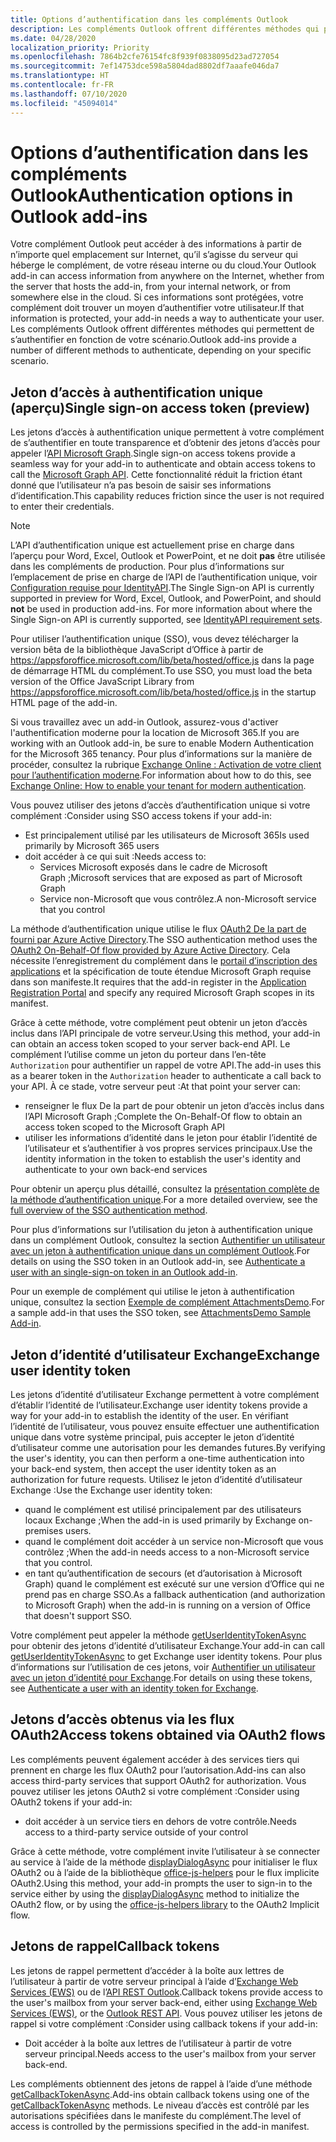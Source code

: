 ```yaml
---
title: Options d’authentification dans les compléments Outlook
description: Les compléments Outlook offrent différentes méthodes qui permettent de s’authentifier en fonction de votre scénario.
ms.date: 04/28/2020
localization_priority: Priority
ms.openlocfilehash: 7864b2cfe76154fc8f939f0838095d23ad727054
ms.sourcegitcommit: 7ef14753dce598a5804dad8802df7aaafe046da7
ms.translationtype: HT
ms.contentlocale: fr-FR
ms.lasthandoff: 07/10/2020
ms.locfileid: "45094014"
---
```

# <a name="authentication-options-in-outlook-add-ins"></a><span data-ttu-id="145f2-103">Options d’authentification dans les compléments Outlook</span><span class="sxs-lookup"><span data-stu-id="145f2-103">Authentication options in Outlook add-ins</span></span>

<span data-ttu-id="145f2-104">Votre complément Outlook peut accéder à des informations à partir de n’importe quel emplacement sur Internet, qu’il s’agisse du serveur qui héberge le complément, de votre réseau interne ou du cloud.</span><span class="sxs-lookup"><span data-stu-id="145f2-104">Your Outlook add-in can access information from anywhere on the Internet, whether from the server that hosts the add-in, from your internal network, or from somewhere else in the cloud.</span></span> <span data-ttu-id="145f2-105">Si ces informations sont protégées, votre complément doit trouver un moyen d’authentifier votre utilisateur.</span><span class="sxs-lookup"><span data-stu-id="145f2-105">If that information is protected, your add-in needs a way to authenticate your user.</span></span> <span data-ttu-id="145f2-106">Les compléments Outlook offrent différentes méthodes qui permettent de s’authentifier en fonction de votre scénario.</span><span class="sxs-lookup"><span data-stu-id="145f2-106">Outlook add-ins provide a number of different methods to authenticate, depending on your specific scenario.</span></span>

## <a name="single-sign-on-access-token-preview"></a><span data-ttu-id="145f2-107">Jeton d’accès à authentification unique (aperçu)</span><span class="sxs-lookup"><span data-stu-id="145f2-107">Single sign-on access token (preview)</span></span>

<span data-ttu-id="145f2-108">Les jetons d’accès à authentification unique permettent à votre complément de s’authentifier en toute transparence et d’obtenir des jetons d’accès pour appeler l’[API Microsoft Graph](/graph/overview).</span><span class="sxs-lookup"><span data-stu-id="145f2-108">Single sign-on access tokens provide a seamless way for your add-in to authenticate and obtain access tokens to call the [Microsoft Graph API](/graph/overview).</span></span> <span data-ttu-id="145f2-109">Cette fonctionnalité réduit la friction étant donné que l’utilisateur n’a pas besoin de saisir ses informations d’identification.</span><span class="sxs-lookup"><span data-stu-id="145f2-109">This capability reduces friction since the user is not required to enter their credentials.</span></span>

> [!NOTE]
> <span data-ttu-id="145f2-110">L’API d’authentification unique est actuellement prise en charge dans l’aperçu pour Word, Excel, Outlook et PowerPoint, et ne doit **pas** être utilisée dans les compléments de production. Pour plus d’informations sur l’emplacement de prise en charge de l’API de l’authentification unique, voir [Configuration requise pour IdentityAPI](../reference/requirement-sets/identity-api-requirement-sets.md).</span><span class="sxs-lookup"><span data-stu-id="145f2-110">The Single Sign-on API is currently supported in preview for Word, Excel, Outlook, and PowerPoint, and should **not** be used in production add-ins. For more information about where the Single Sign-on API is currently supported, see [IdentityAPI requirement sets](../reference/requirement-sets/identity-api-requirement-sets.md).</span></span>
>
> <span data-ttu-id="145f2-111">Pour utiliser l’authentification unique (SSO), vous devez télécharger la version bêta de la bibliothèque JavaScript d’Office à partir de https://appsforoffice.microsoft.com/lib/beta/hosted/office.js dans la page de démarrage HTML du complément.</span><span class="sxs-lookup"><span data-stu-id="145f2-111">To use SSO, you must load the beta version of the Office JavaScript Library from https://appsforoffice.microsoft.com/lib/beta/hosted/office.js in the startup HTML page of the add-in.</span></span>
>
> <span data-ttu-id="145f2-112">Si vous travaillez avec un add-in Outlook, assurez-vous d'activer l'authentification moderne pour la location de Microsoft 365.</span><span class="sxs-lookup"><span data-stu-id="145f2-112">If you are working with an Outlook add-in, be sure to enable Modern Authentication for the Microsoft 365 tenancy.</span></span> <span data-ttu-id="145f2-113">Pour plus d’informations sur la manière de procéder, consultez la rubrique [Exchange Online : Activation de votre client pour l’authentification moderne](https://social.technet.microsoft.com/wiki/contents/articles/32711.exchange-online-how-to-enable-your-tenant-for-modern-authentication.aspx).</span><span class="sxs-lookup"><span data-stu-id="145f2-113">For information about how to do this, see [Exchange Online: How to enable your tenant for modern authentication](https://social.technet.microsoft.com/wiki/contents/articles/32711.exchange-online-how-to-enable-your-tenant-for-modern-authentication.aspx).</span></span>

<span data-ttu-id="145f2-114">Vous pouvez utiliser des jetons d’accès d’authentification unique si votre complément :</span><span class="sxs-lookup"><span data-stu-id="145f2-114">Consider using SSO access tokens if your add-in:</span></span>

- <span data-ttu-id="145f2-115">Est principalement utilisé par les utilisateurs de Microsoft 365</span><span class="sxs-lookup"><span data-stu-id="145f2-115">Is used primarily by Microsoft 365 users</span></span>
- <span data-ttu-id="145f2-116">doit accéder à ce qui suit :</span><span class="sxs-lookup"><span data-stu-id="145f2-116">Needs access to:</span></span>
  - <span data-ttu-id="145f2-117">Services Microsoft exposés dans le cadre de Microsoft Graph ;</span><span class="sxs-lookup"><span data-stu-id="145f2-117">Microsoft services that are exposed as part of Microsoft Graph</span></span>
  - <span data-ttu-id="145f2-118">Service non-Microsoft que vous contrôlez.</span><span class="sxs-lookup"><span data-stu-id="145f2-118">A non-Microsoft service that you control</span></span>

<span data-ttu-id="145f2-119">La méthode d’authentification unique utilise le flux [OAuth2 De la part de fourni par Azure Active Directory](/azure/active-directory/develop/active-directory-v2-protocols-oauth-on-behalf-of).</span><span class="sxs-lookup"><span data-stu-id="145f2-119">The SSO authentication method uses the [OAuth2 On-Behalf-Of flow provided by Azure Active Directory](/azure/active-directory/develop/active-directory-v2-protocols-oauth-on-behalf-of).</span></span> <span data-ttu-id="145f2-120">Cela nécessite l’enregistrement du complément dans le [portail d’inscription des applications](https://apps.dev.microsoft.com/) et la spécification de toute étendue Microsoft Graph requise dans son manifeste.</span><span class="sxs-lookup"><span data-stu-id="145f2-120">It requires that the add-in register in the [Application Registration Portal](https://apps.dev.microsoft.com/) and specify any required Microsoft Graph scopes in its manifest.</span></span>

<span data-ttu-id="145f2-121">Grâce à cette méthode, votre complément peut obtenir un jeton d’accès inclus dans l’API principale de votre serveur.</span><span class="sxs-lookup"><span data-stu-id="145f2-121">Using this method, your add-in can obtain an access token scoped to your server back-end API.</span></span> <span data-ttu-id="145f2-122">Le complément l’utilise comme un jeton du porteur dans l’en-tête `Authorization` pour authentifier un rappel de votre API.</span><span class="sxs-lookup"><span data-stu-id="145f2-122">The add-in uses this as a bearer token in the `Authorization` header to authenticate a call back to your API.</span></span> <span data-ttu-id="145f2-123">À ce stade, votre serveur peut :</span><span class="sxs-lookup"><span data-stu-id="145f2-123">At that point your server can:</span></span>

- <span data-ttu-id="145f2-124">renseigner le flux De la part de pour obtenir un jeton d’accès inclus dans l’API Microsoft Graph ;</span><span class="sxs-lookup"><span data-stu-id="145f2-124">Complete the On-Behalf-Of flow to obtain an access token scoped to the Microsoft Graph API</span></span>
- <span data-ttu-id="145f2-125">utiliser les informations d’identité dans le jeton pour établir l’identité de l’utilisateur et s’authentifier à vos propres services principaux.</span><span class="sxs-lookup"><span data-stu-id="145f2-125">Use the identity information in the token to establish the user's identity and authenticate to your own back-end services</span></span>

<span data-ttu-id="145f2-126">Pour obtenir un aperçu plus détaillé, consultez la [présentation complète de la méthode d’authentification unique](../develop/sso-in-office-add-ins.md).</span><span class="sxs-lookup"><span data-stu-id="145f2-126">For a more detailed overview, see the [full overview of the SSO authentication method](../develop/sso-in-office-add-ins.md).</span></span>

<span data-ttu-id="145f2-127">Pour plus d’informations sur l’utilisation du jeton à authentification unique dans un complément Outlook, consultez la section [Authentifier un utilisateur avec un jeton à authentification unique dans un complément Outlook](authenticate-a-user-with-an-sso-token.md).</span><span class="sxs-lookup"><span data-stu-id="145f2-127">For details on using the SSO token in an Outlook add-in, see [Authenticate a user with an single-sign-on token in an Outlook add-in](authenticate-a-user-with-an-sso-token.md).</span></span>

<span data-ttu-id="145f2-128">Pour un exemple de complément qui utilise le jeton à authentification unique, consultez la section [Exemple de complément AttachmentsDemo](https://github.com/OfficeDev/outlook-add-in-attachments-demo).</span><span class="sxs-lookup"><span data-stu-id="145f2-128">For a sample add-in that uses the SSO token, see [AttachmentsDemo Sample Add-in](https://github.com/OfficeDev/outlook-add-in-attachments-demo).</span></span>

## <a name="exchange-user-identity-token"></a><span data-ttu-id="145f2-129">Jeton d’identité d’utilisateur Exchange</span><span class="sxs-lookup"><span data-stu-id="145f2-129">Exchange user identity token</span></span>

<span data-ttu-id="145f2-130">Les jetons d’identité d’utilisateur Exchange permettent à votre complément d’établir l’identité de l’utilisateur.</span><span class="sxs-lookup"><span data-stu-id="145f2-130">Exchange user identity tokens provide a way for your add-in to establish the identity of the user.</span></span> <span data-ttu-id="145f2-131">En vérifiant l’identité de l’utilisateur, vous pouvez ensuite effectuer une authentification unique dans votre système principal, puis accepter le jeton d’identité d’utilisateur comme une autorisation pour les demandes futures.</span><span class="sxs-lookup"><span data-stu-id="145f2-131">By verifying the user's identity, you can then perform a one-time authentication into your back-end system, then accept the user identity token as an authorization for future requests.</span></span> <span data-ttu-id="145f2-132">Utilisez le jeton d’identité d’utilisateur Exchange :</span><span class="sxs-lookup"><span data-stu-id="145f2-132">Use the Exchange user identity token:</span></span>

- <span data-ttu-id="145f2-133">quand le complément est utilisé principalement par des utilisateurs locaux Exchange ;</span><span class="sxs-lookup"><span data-stu-id="145f2-133">When the add-in is used primarily by Exchange on-premises users.</span></span>
- <span data-ttu-id="145f2-134">quand le complément doit accéder à un service non-Microsoft que vous contrôlez ;</span><span class="sxs-lookup"><span data-stu-id="145f2-134">When the add-in needs access to a non-Microsoft service that you control.</span></span>
- <span data-ttu-id="145f2-135">en tant qu’authentification de secours (et d’autorisation à Microsoft Graph) quand le complément est exécuté sur une version d’Office qui ne prend pas en charge SSO.</span><span class="sxs-lookup"><span data-stu-id="145f2-135">As a fallback authentication (and authorization to Microsoft Graph) when the add-in is running on a version of Office that doesn't support SSO.</span></span>

<span data-ttu-id="145f2-136">Votre complément peut appeler la méthode [getUserIdentityTokenAsync](/javascript/api/outlook/office.mailbox#getuseridentitytokenasync-callback--usercontext-) pour obtenir des jetons d’identité d’utilisateur Exchange.</span><span class="sxs-lookup"><span data-stu-id="145f2-136">Your add-in can call [getUserIdentityTokenAsync](/javascript/api/outlook/office.mailbox#getuseridentitytokenasync-callback--usercontext-) to get Exchange user identity tokens.</span></span> <span data-ttu-id="145f2-137">Pour plus d’informations sur l’utilisation de ces jetons, voir [Authentifier un utilisateur avec un jeton d’identité pour Exchange](authenticate-a-user-with-an-identity-token.md).</span><span class="sxs-lookup"><span data-stu-id="145f2-137">For details on using these tokens, see [Authenticate a user with an identity token for Exchange](authenticate-a-user-with-an-identity-token.md).</span></span>

## <a name="access-tokens-obtained-via-oauth2-flows"></a><span data-ttu-id="145f2-138">Jetons d’accès obtenus via les flux OAuth2</span><span class="sxs-lookup"><span data-stu-id="145f2-138">Access tokens obtained via OAuth2 flows</span></span>

<span data-ttu-id="145f2-139">Les compléments peuvent également accéder à des services tiers qui prennent en charge les flux OAuth2 pour l’autorisation.</span><span class="sxs-lookup"><span data-stu-id="145f2-139">Add-ins can also access third-party services that support OAuth2 for authorization.</span></span> <span data-ttu-id="145f2-140">Vous pouvez utiliser les jetons OAuth2 si votre complément :</span><span class="sxs-lookup"><span data-stu-id="145f2-140">Consider using OAuth2 tokens if your add-in:</span></span>

- <span data-ttu-id="145f2-141">doit accéder à un service tiers en dehors de votre contrôle.</span><span class="sxs-lookup"><span data-stu-id="145f2-141">Needs access to a third-party service outside of your control</span></span>

<span data-ttu-id="145f2-142">Grâce à cette méthode, votre complément invite l’utilisateur à se connecter au service à l’aide de la méthode [displayDialogAsync](/javascript/api/office/office.ui#displaydialogasync-startaddress--options--callback-) pour initialiser le flux OAuth2 ou à l’aide de la bibliothèque [office-js-helpers](https://github.com/OfficeDev/office-js-helpers) pour le flux implicite OAuth2.</span><span class="sxs-lookup"><span data-stu-id="145f2-142">Using this method, your add-in prompts the user to sign-in to the service either by using the [displayDialogAsync](/javascript/api/office/office.ui#displaydialogasync-startaddress--options--callback-) method to initialize the OAuth2 flow, or by using the [office-js-helpers library](https://github.com/OfficeDev/office-js-helpers) to the OAuth2 Implicit flow.</span></span>

## <a name="callback-tokens"></a><span data-ttu-id="145f2-143">Jetons de rappel</span><span class="sxs-lookup"><span data-stu-id="145f2-143">Callback tokens</span></span>

<span data-ttu-id="145f2-144">Les jetons de rappel permettent d’accéder à la boîte aux lettres de l’utilisateur à partir de votre serveur principal à l’aide d’[Exchange Web Services (EWS)](/exchange/client-developer/exchange-web-services/explore-the-ews-managed-api-ews-and-web-services-in-exchange) ou de l’[API REST Outlook](/previous-versions/office/office-365-api/api/version-2.0/use-outlook-rest-api).</span><span class="sxs-lookup"><span data-stu-id="145f2-144">Callback tokens provide access to the user's mailbox from your server back-end, either using [Exchange Web Services (EWS)](/exchange/client-developer/exchange-web-services/explore-the-ews-managed-api-ews-and-web-services-in-exchange), or the [Outlook REST API](/previous-versions/office/office-365-api/api/version-2.0/use-outlook-rest-api).</span></span> <span data-ttu-id="145f2-145">Vous pouvez utiliser les jetons de rappel si votre complément :</span><span class="sxs-lookup"><span data-stu-id="145f2-145">Consider using callback tokens if your add-in:</span></span>

- <span data-ttu-id="145f2-146">Doit accéder à la boîte aux lettres de l’utilisateur à partir de votre serveur principal.</span><span class="sxs-lookup"><span data-stu-id="145f2-146">Needs access to the user's mailbox from your server back-end.</span></span>

<span data-ttu-id="145f2-147">Les compléments obtiennent des jetons de rappel à l’aide d’une méthode [getCallbackTokenAsync](../reference/objectmodel/preview-requirement-set/office.context.mailbox.md#methods).</span><span class="sxs-lookup"><span data-stu-id="145f2-147">Add-ins obtain callback tokens using one of the [getCallbackTokenAsync](../reference/objectmodel/preview-requirement-set/office.context.mailbox.md#methods) methods.</span></span> <span data-ttu-id="145f2-148">Le niveau d’accès est contrôlé par les autorisations spécifiées dans le manifeste du complément.</span><span class="sxs-lookup"><span data-stu-id="145f2-148">The level of access is controlled by the permissions specified in the add-in manifest.</span></span>
